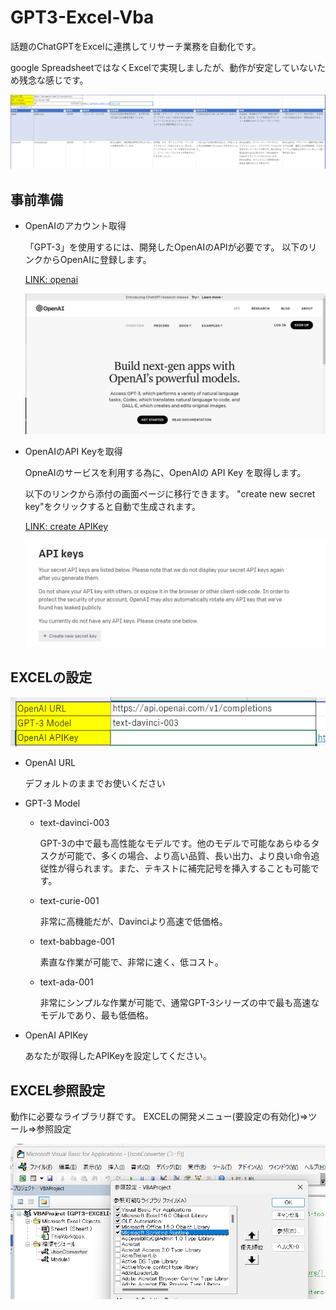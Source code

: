 # GPT3-Excel-Vba

話題のChatGPTをExcelに連携してリサーチ業務を自動化です。

google SpreadsheetではなくExcelで実現しましたが、動作が安定していないため残念な感じです。

![1](./figs/2023-02-21-23-43-35.png)

## 事前準備

- OpenAIのアカウント取得

  「GPT-3」を使用するには、開発したOpenAIのAPIが必要です。
  以下のリンクからOpenAIに登録します。

  [LINK: openai](https://openai.com/api/)

  ![2](./figs/2023-02-21-23-44-12.png)

- OpenAIのAPI Keyを取得

  OpneAIのサービスを利用する為に、OpenAIの API Key を取得します。

  以下のリンクから添付の画面ページに移行できます。
  "create new secret key"をクリックすると自動で生成されます。

  [LINK: create APIKey](https://beta.openai.com/account/api-keys)

  ![3](./figs/2023-02-21-23-45-55.png)

## EXCELの設定

![4](./figs/2023-02-21-23-47-02.png)

- OpenAI URL

  デフォルトのままでお使いください

- GPT-3 Model

  - text-davinci-003

    GPT-3の中で最も高性能なモデルです。他のモデルで可能なあらゆるタスクが可能で、多くの場合、より高い品質、長い出力、より良い命令追従性が得られます。また、テキストに補完記号を挿入することも可能です。

  - text-curie-001

    非常に高機能だが、Davinciより高速で低価格。

  - text-babbage-001

    素直な作業が可能で、非常に速く、低コスト。

  - text-ada-001

    非常にシンプルな作業が可能で、通常GPT-3シリーズの中で最も高速なモデルであり、最も低価格。

- OpenAI APIKey

  あなたが取得したAPIKeyを設定してください。

## EXCEL参照設定

動作に必要なライブラリ群です。
EXCELの開発メニュー(要設定の有効化)⇒ツール⇒参照設定

![5](./figs/2023-02-22-08-29-53.png)
